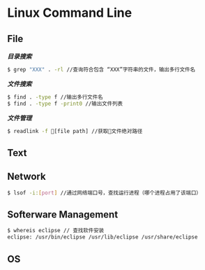 # Linux Command Line

## File
***目录搜索***
```sh
$ grep "XXX" . -rl //查询符合包含 “XXX”字符串的文件，输出多行文件名

```
***文件搜索***
```sh
$ find . -type f //输出多行文件名
$ find . -type f -print0 //输出文件列表
```
***文件管理***
```sh
$ readlink -f [file path] //获取文件绝对路径
```

## Text


## Network
```sh
$ lsof -i:[port] //通过网络端口号，查找运行进程（哪个进程占用了该端口）
```

## Softerware Management
```md
$ whereis eclipse // 查找软件安装
eclipse: /usr/bin/eclipse /usr/lib/eclipse /usr/share/eclipse
```
## OS




